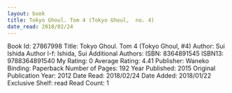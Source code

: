 ```yaml
---
layout: book
title: Tokyo Ghoul. Tom 4 (Tokyo Ghoul,  no. 4)
date_read: 2018/02/24
---
```


Book Id: 27867998
Title: Tokyo Ghoul. Tom 4 (Tokyo Ghoul, #4)
Author: Sui Ishida
Author l-f: Ishida, Sui
Additional Authors: 
ISBN: 8364891545
ISBN13: 9788364891540
My Rating: 0
Average Rating: 4.41
Publisher: Waneko
Binding: Paperback
Number of Pages: 192
Year Published: 2015
Original Publication Year: 2012
Date Read: 2018/02/24
Date Added: 2018/01/22
Exclusive Shelf: read
Read Count: 1

